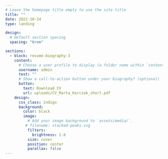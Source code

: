 ```yaml
---
# Leave the homepage title empty to use the site title
title: ""
date: 2022-10-24
type: landing

design:
  # Default section spacing
  spacing: "6rem"

sections:
  - block: resume-biography-3
    content:
      # Choose a user profile to display (a folder name within `content/authors/`)
      username: admin
      text: ""
      # Show a call-to-action button under your biography? (optional)
      button:
        text: Download CV
        url: uploads/CV_Marta_Korczak_short.pdf
    design:
      css_class: indigo
      background:
        color: black
        image:
          # Add your image background to `assets/media/`.
         # filename: stacked-peaks.svg
          filters:
            brightness: 1.0
          size: cover
          position: center
          parallax: false
---
```

